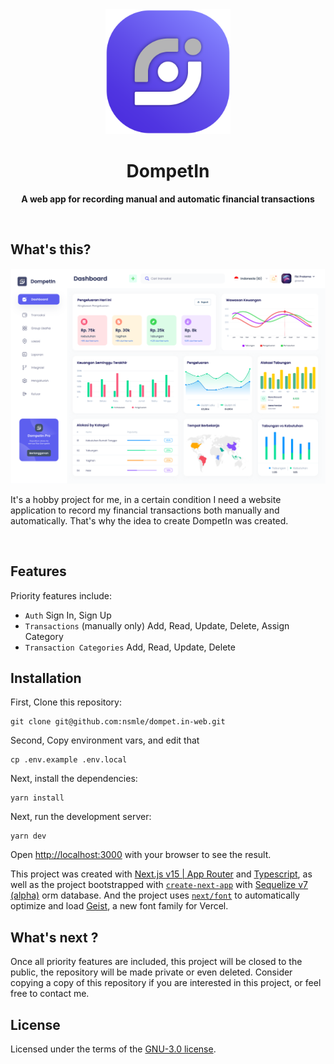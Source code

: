 <div align="center">
	<img src="public/brand.svg" width="200" height="200">
	<h1>DompetIn</h1>
	<p>
		<b>A web app for recording manual and automatic financial transactions</b>
	</p>
	<br>
</div>


## What's this?
<img src="public/mockup/dashboard.svg">

It's a hobby project for me, in a certain condition I need a website application to record my financial transactions both manually and automatically.
That's why the idea to create DompetIn was created.

<br>

## Features
Priority features include:
* `Auth`
  Sign In, Sign Up
* `Transactions` (manually only)
  Add, Read, Update, Delete, Assign Category
* `Transaction Categories`
  Add, Read, Update, Delete

## Installation

First, Clone this repository:

```shell
git clone git@github.com:nsmle/dompet.in-web.git
```

Second, Copy environment vars, and edit that
```shell
cp .env.example .env.local
```

Next, install the dependencies:
```shell
yarn install
```

Next, run the development server:
```shell
yarn dev
```

Open [http://localhost:3000](http://localhost:3000) with your browser to see the result.

This project was created with [Next.js v15 | App Router](https://nextjs.org) and [Typescript](https://www.typescriptlang.org/), as well as the project bootstrapped with [`create-next-app`](https://nextjs.org/docs/app/api-reference/cli/create-next-app) with [Sequelize v7 (alpha)](https://sequelize.org/docs/v7/) orm database.
And the project uses [`next/font`](https://nextjs.org/docs/app/building-your-application/optimizing/fonts) to automatically optimize and load [Geist](https://vercel.com/font), a new font family for Vercel.

## What's next ?
Once all priority features are included, this project will be closed to the public, the repository will be made private or even deleted. Consider copying a copy of this repository if you are interested in this project, or feel free to contact me.

## License 
Licensed under the terms of the [GNU-3.0 license](#GPL-3.0-1-ov-file).